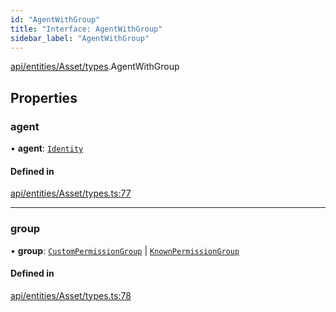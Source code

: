 ```yaml
---
id: "AgentWithGroup"
title: "Interface: AgentWithGroup"
sidebar_label: "AgentWithGroup"
---
```


[api/entities/Asset/types](../../../../../../modules/API/Entities/Asset/Types/Types.md).AgentWithGroup

## Properties

### agent

• **agent**: [`Identity`](../../../../../../classes/API/Entities/Identity/Identity.md)

#### Defined in

[api/entities/Asset/types.ts:77](https://github.com/PolymeshAssociation/polymesh-sdk/blob/b6f9fb883/src/api/entities/Asset/types.ts#L77)

___

### group

• **group**: [`CustomPermissionGroup`](../../../../../../classes/API/Entities/CustomPermissionGroup/CustomPermissionGroup.md) \| [`KnownPermissionGroup`](../../../../../../classes/API/Entities/KnownPermissionGroup/KnownPermissionGroup.md)

#### Defined in

[api/entities/Asset/types.ts:78](https://github.com/PolymeshAssociation/polymesh-sdk/blob/b6f9fb883/src/api/entities/Asset/types.ts#L78)

